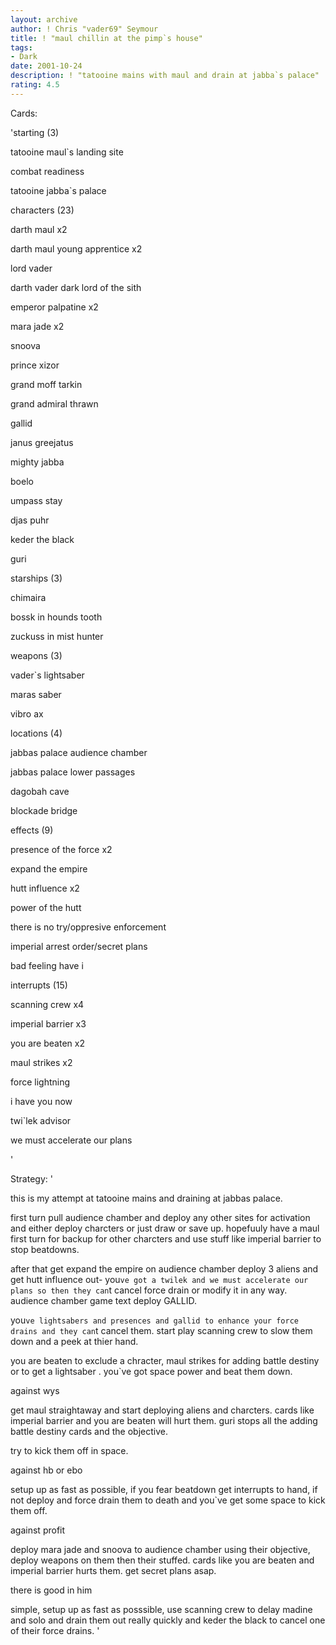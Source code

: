 ```yaml
---
layout: archive
author: ! Chris "vader69" Seymour
title: ! "maul chillin at the pimp`s house"
tags:
- Dark
date: 2001-10-24
description: ! "tatooine mains with maul and drain at jabba`s palace"
rating: 4.5
---
```

Cards: 

'starting (3)

tatooine maul`s landing site

combat readiness

tatooine jabba`s palace


characters (23)

darth maul x2 

darth maul young apprentice x2

lord vader

darth vader dark lord of the sith

emperor palpatine x2

mara jade x2

snoova 

prince xizor

grand moff tarkin

grand admiral thrawn

gallid

janus greejatus

mighty jabba

boelo

umpass stay

djas puhr

keder the black

guri 


starships (3)

chimaira

bossk in hounds tooth

zuckuss in mist hunter


weapons (3)

vader`s lightsaber

maras saber

vibro ax


locations (4)

jabbas palace audience chamber

jabbas palace lower passages

dagobah cave

blockade bridge


effects (9)

presence of the force x2

expand the empire

hutt influence x2

power of the hutt

there is no try/oppresive enforcement

imperial arrest order/secret plans

bad feeling have i


interrupts (15)

scanning crew x4

imperial barrier x3

you are beaten x2

maul strikes x2

force lightning

i have you now 

twi`lek advisor 

we must accelerate our plans

'

Strategy: '

this is my attempt at tatooine mains and draining at jabbas palace.


first turn pull audience chamber and deploy any other sites for activation and either deploy charcters or just draw or save up. hopefuuly have a maul first turn for backup for other charcters and use stuff like imperial barrier to stop beatdowns.


after that get expand the empire on audience chamber deploy 3 aliens and get hutt influence out- you`ve got a twilek and we must accelerate our plans so then they can`t cancel force drain or modify it in any way. audience chamber game text deploy GALLID.


you`ve lightsabers and presences and gallid to enhance your force drains and they can`t cancel them. start play scanning crew to slow them down and a peek at thier hand.


you are beaten to exclude a chracter, maul strikes for adding battle destiny or to get a lightsaber . you`ve got space power and beat them down.


against wys

get maul straightaway and start deploying aliens and charcters. cards like imperial barrier and you are beaten will hurt them. guri stops all the adding battle destiny cards and the objective.

try to kick them off in space.


against hb or ebo

setup up as fast as possible, if you fear beatdown get interrupts to hand, if not deploy and force drain them to death and you`ve get some space to kick them off.


against profit

deploy mara jade and snoova to audience chamber using their objective, deploy weapons on them then their stuffed. cards like you are beaten and imperial barrier hurts them. get secret plans asap.


there is good in him

simple, setup up as fast as posssible, use scanning crew to delay madine and solo and drain them out really quickly and keder the black to cancel one of their force drains. '